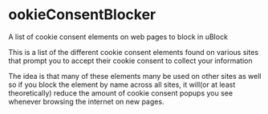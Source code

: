 # ookieConsentBlocker
A list of cookie consent elements on web pages to block in uBlock

This is a list of the different cookie consent elements found on various sites that prompt you to accept their cookie consent to collect your information

The idea is that many of these elements many be used on other sites as well so if you block the element by name across all sites, it will(or at least theoretically) reduce the amount of cookie consent popups you see whenever browsing the internet on new pages.
